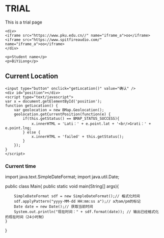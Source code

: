 <html>
    <head>
        <meta charset="utf-8">
        <title></title>
    <!--引入百度 API，"ak=" app-->
    <script type="text/javascript" src="https://api.map.baidu.com/api?v=2.0&ak=7a6QKaIilZftIMmKGAFLG7QT1GLfIncg"></script>
    </head>
       
<body>
    <h1>TRIAL</h1>
    <p>This is a trial page</p>
    
    <div>
    <iframe src="https://www.pku.edu.cn//" name="iframe_a">oo</iframe>
    <iframe src="https://www.spitfireaudio.com/" name="iframe_a">oo</iframe>
    </div>
    
    <p>Student name</p>
    <p>BiYiLong</p>
    
  <h2>Current Location</h2>
    
    
    <input type="button" onclick="getLocation()" value="确认" />
    <div id="position"></div>
    <script type="text/javascript">
    var x = document.getElementById('position');
    function getLocation() {
        var geolocation = new BMap.Geolocation();
        geolocation.getCurrentPosition(function(e) {
            if(this.getStatus() == BMAP_STATUS_SUCCESS){
                x.innerHTML = 'Lati：' + e.point.lat + '<br/>Grati：' + e.point.lng;
            } else {
                x.innerHTML = 'failed' + this.getStatus();
            }
        });
    }
    </script>
    
   <h3>Current time</h3>
   
   import java.text.SimpleDateFormat;
   import java.util.Date;
 
public class Main{
    public static void main(String[] args){
        
        SimpleDateFormat sdf = new SimpleDateFormat();// 格式化时间 
        sdf.applyPattern("yyyy-MM-dd HH:mm:ss a");// a为am/pm的标记  
        Date date = new Date();// 获取当前时间 
        System.out.println("现在时间：" + sdf.format(date)); // 输出已经格式化的现在时间（24小时制） 
    } 
}
    
   </body>
</html>
